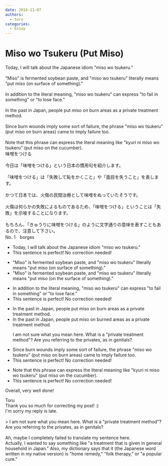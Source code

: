 ```yaml
---
date: 2016-11-07
authors:
  - toru
categories:
  - Essay
---
```


<h1 id="subject_show">Miso wo Tsukeru (Put Miso)</h1>
<div class="date" hidden>Nov 7, 2016 10:07</div>
<div id="post"><div id="body_show_ori">
Today, I will talk about the Japanese idiom "miso wo tsukeru."<br/><br/>"Miso" is fermented soybean paste, and "miso wo tsukeru" literally means "put miso (on surface of something)."<br/><br/>In addition to the literal meaning, "miso wo tsukeru" can express "to fail in something" or "to lose face."<br/><br/>In the past in Japan, people put miso on burn areas as a private treatment method.<br/><br/>Since burn wounds imply some sort of failure, the phrase "miso wo tsukeru" (put miso on burn areas) came to imply failure too.<br/><br/>Note that this phrase can express the literal meaning like "kyuri ni miso wo tsukeru" (put miso on the cucumber).
</div></div>

<!-- more -->

<div id="post_ja"><div id="body_show_mo">
味噌をつける<br/><br/>今日は「味噌をつける」という日本の慣用句を紹介します。<br/><br/>「味噌をつける」は「失敗して恥をかくこと」や「面目を失うこと」を表します。<br/><br/>かつて日本では、火傷の民間治療として味噌をぬっていたそうです。<br/><br/>火傷は何らかの失敗によるものであるため、「味噌をつける」ということは「失敗」を示唆することになります。<br/><br/>もちろん、「きゅうりに味噌をつける」のように文字通りの意味を表すこともあるので、注意して下さい。
</div></div>
<div id="block"><div class="first_name"> No. 1　<span class="just_name">borges</span></div><div id="block2">
<ul class="correction_field">
<li class="incorrect">Today, I will talk about the Japanese idiom "miso wo tsukeru."</li>
<li class="corrected perfect">This sentence is perfect! No correction needed!</li>
</ul>
<ul class="correction_field">
<li class="incorrect">"Miso" is fermented soybean paste, and "miso wo tsukeru" literally means "put miso (on surface of something)."</li>
<li class="corrected correct">
"Miso" is fermented soybean paste, and "miso wo tsukeru" literally means "put miso (on the surface of something)."
</li>
</ul>
<ul class="correction_field">
<li class="incorrect">In addition to the literal meaning, "miso wo tsukeru" can express "to fail in something" or "to lose face."</li>
<li class="corrected perfect">This sentence is perfect! No correction needed!</li>
</ul>
<ul class="correction_field">
<li class="incorrect">In the past in Japan, people put miso on burn areas as a private treatment method.</li>
<li class="corrected correct">
In the past in Japan, people put miso on burned areas as a <span class="sline">private</span> treatment method.
<p class="correction_comment">I am not sure what you mean here. What is a "private treatment method"? Are you referring to the privates, as in genitals?</p>
</li>
</ul>
<ul class="correction_field">
<li class="incorrect">Since burn wounds imply some sort of failure, the phrase "miso wo tsukeru" (put miso on burn areas) came to imply failure too.</li>
<li class="corrected perfect">This sentence is perfect! No correction needed!</li>
</ul>
<ul class="correction_field">
<li class="incorrect">Note that this phrase can express the literal meaning like "kyuri ni miso wo tsukeru" (put miso on the cucumber).</li>
<li class="corrected perfect">This sentence is perfect! No correction needed!</li>
</ul>
<p class="comment_small">
 Overall, very well done!
</p>

</div><div class="name"><span class="just_name">Toru</span><br>
Thank you so much for correcting my post! :)<br/>I'm sorry my reply is late. <br/><br/>&gt; I am not sure what you mean here. What is a "private treatment method"? Are you referring to the privates, as in genitals?<br/><br/>Ah, maybe I completely failed to translate my sentence here.<br/>Actually, I wanted to say something like "a treatment that is given in general household in Japan." Also, my dictionary says that it (the Japanese word written in my native version) is "home remedy," "folk therapy," or "a popular cure."
</div>
</div>

